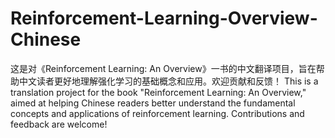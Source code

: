 # Reinforcement-Learning-Overview-Chinese
这是对《Reinforcement Learning: An Overview》一书的中文翻译项目，旨在帮助中文读者更好地理解强化学习的基础概念和应用。欢迎贡献和反馈！
This is a translation project for the book "Reinforcement Learning: An Overview," aimed at helping Chinese readers better understand the fundamental concepts and applications of reinforcement learning. Contributions and feedback are welcome!
